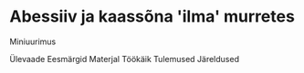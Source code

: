 # Abessiiv ja kaassõna 'ilma' murretes
Miniuurimus

Ülevaade
Eesmärgid
Materjal
Töökäik
Tulemused
Järeldused
